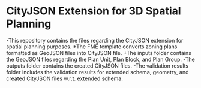 # CityJSON Extension for 3D Spatial Planning
-This repository contains the files regarding the CityJSON extension for spatial planning purposes.
*The FME template converts zoning plans formatted as GeoJSON files into CityJSON file.
+The inputs folder contains the GeoJSON files regarding the Plan Unit, Plan Block, and Plan Group.
-The outputs folder contains the created CityJSON files.
-The validation results folder includes the validation results for extended schema, geometry, and created CityJSON files w.r.t. extended schema.
